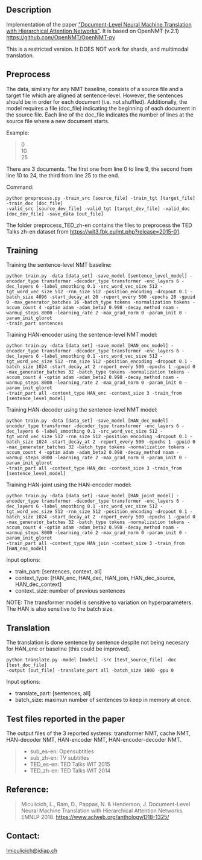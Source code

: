 ## Description

Implementation of the paper ["Document-Level Neural Machine Translation with Hierarchical Attention Networks"](http://www.aclweb.org/anthology/D18-1325). It is based on OpenNMT (v.2.1) https://github.com/OpenNMT/OpenNMT-py

This is a restricted version. It DOES NOT work for shards, and multimodal translation.

## Preprocess
The data, similary for any NMT baseline, consists of a source file and a target file which are aligned at sentence-level. However, the sentences should be in order for each document (i.e. not shuffled). Additionally, the model requires a file (doc_file) indicating the beginning of each document in the source file. Each line of the doc_file indicates the number of lines at the source file where a new document starts. 

Example: 

>	0  
>	10  
>	25 

There are 3 documents. The first one from line 0 to line 9, the second from line 10 to 24, the third from line 25 to the end.

Command:
```
python preprocess.py -train_src [source_file] -train_tgt [target_file] -train_doc [doc_file] 
-valid_src [source_dev_file] -valid_tgt [target_dev_file] -valid_doc [doc_dev_file] -save_data [out_file]
```
The folder preprocess_TED_zh-en contains the files to preprocess the TED Talks zh-en dataset from https://wit3.fbk.eu/mt.php?release=2015-01.

## Training
Training the sentence-level NMT baseline:

```
python train.py -data [data_set] -save_model [sentence_level_model] -encoder_type transformer -decoder_type transformer -enc_layers 6 -dec_layers 6 -label_smoothing 0.1 -src_word_vec_size 512 -tgt_word_vec_size 512 -rnn_size 512 -position_encoding -dropout 0.1 -batch_size 4096 -start_decay_at 20 -report_every 500 -epochs 20 -gpuid 0 -max_generator_batches 16 -batch_type tokens -normalization tokens -accum_count 4 -optim adam -adam_beta2 0.998 -decay_method noam -warmup_steps 8000 -learning_rate 2 -max_grad_norm 0 -param_init 0 -param_init_glorot 
-train_part sentences
```

Training HAN-encoder using the sentence-level NMT model:

```
python train.py -data [data_set] -save_model [HAN_enc_model] -encoder_type transformer -decoder_type transformer -enc_layers 6 -dec_layers 6 -label_smoothing 0.1 -src_word_vec_size 512 -tgt_word_vec_size 512 -rnn_size 512 -position_encoding -dropout 0.1 -batch_size 1024 -start_decay_at 2 -report_every 500 -epochs 1 -gpuid 0 -max_generator_batches 32 -batch_type tokens -normalization tokens -accum_count 4 -optim adam -adam_beta2 0.998 -decay_method noam -warmup_steps 8000 -learning_rate 2 -max_grad_norm 0 -param_init 0 -param_init_glorot 
-train_part all -context_type HAN_enc -context_size 3 -train_from [sentence_level_model]
```

Training HAN-decoder using the sentence-level NMT model:

```
python train.py -data [data_set] -save_model [HAN_dec_model] -encoder_type transformer -decoder_type transformer -enc_layers 6 -dec_layers 6 -label_smoothing 0.1 -src_word_vec_size 512 -tgt_word_vec_size 512 -rnn_size 512 -position_encoding -dropout 0.1 -batch_size 1024 -start_decay_at 2 -report_every 500 -epochs 1 -gpuid 0 -max_generator_batches 32 -batch_type tokens -normalization tokens -accum_count 4 -optim adam -adam_beta2 0.998 -decay_method noam -warmup_steps 8000 -learning_rate 2 -max_grad_norm 0 -param_init 0 -param_init_glorot 
-train_part all -context_type HAN_dec -context_size 3 -train_from [sentence_level_model]
```

Training HAN-joint using the HAN-encoder model:

```
python train.py -data [data_set] -save_model [HAN_joint_model] -encoder_type transformer -decoder_type transformer -enc_layers 6 -dec_layers 6 -label_smoothing 0.1 -src_word_vec_size 512 -tgt_word_vec_size 512 -rnn_size 512 -position_encoding -dropout 0.1 -batch_size 1024 -start_decay_at 2 -report_every 500 -epochs 1 -gpuid 0 -max_generator_batches 32 -batch_type tokens -normalization tokens -accum_count 4 -optim adam -adam_beta2 0.998 -decay_method noam -warmup_steps 8000 -learning_rate 2 -max_grad_norm 0 -param_init 0 -param_init_glorot 
-train_part all -context_type HAN_join -context_size 3 -train_from [HAN_enc_model]
```

Input options:

- train_part:	[sentences, context, all]   
- context_type:	[HAN_enc, HAN_dec, HAN_join, HAN_dec_source, HAN_dec_context]
- context_size:	number of previous sentences

NOTE: The transformer model is sensitive to variation on hyperparameters. The HAN is also sensitive to the batch size.

## Translation
The translation is done sentence by sentence despite not being necesary for HAN_enc or baseline (this could be improved).

```
python translate.py -model [model] -src [test_source_file] -doc [test_doc_file] 
-output [out_file] -translate_part all -batch_size 1000 -gpu 0
```
Input options:

- translate_part: [sentences, all]
- batch_size: maximun number of sentences to keep in memory at once.


## Test files reported in the paper
The output files of the 3 reported systems: transformer NMT, cache NMT, HAN-decoder NMT, HAN-encoder NMT, HAN-encoder-decoder NMT.
>	- sub_es-en: Opensubtitles 
>	- sub_zh-en: TV subtitles 
>	- TED_es-en: TED Talks WIT 2015
>	- TED_zh-en: TED Talks WIT 2014


## Reference:
>Miculicich, L., Ram, D., Pappas, N. & Henderson, J. Document-Level Neural Machine Translation with Hierarchical Attention Networks. EMNLP 2018. 
https://www.aclweb.org/anthology/D18-1325/
 
## Contact:
lmiculicich@idiap.ch
